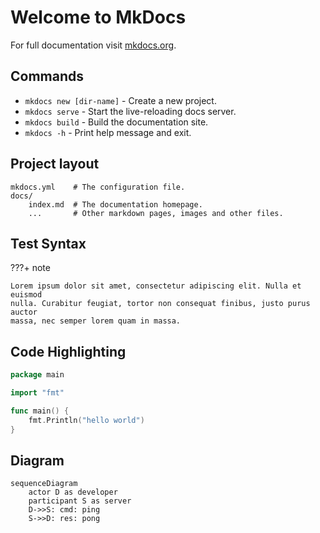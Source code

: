 # Welcome to MkDocs

For full documentation visit [mkdocs.org](https://www.mkdocs.org).

## Commands

* `mkdocs new [dir-name]` - Create a new project.
* `mkdocs serve` - Start the live-reloading docs server.
* `mkdocs build` - Build the documentation site.
* `mkdocs -h` - Print help message and exit.

## Project layout

    mkdocs.yml    # The configuration file.
    docs/
        index.md  # The documentation homepage.
        ...       # Other markdown pages, images and other files.

## Test Syntax

???+ note

    Lorem ipsum dolor sit amet, consectetur adipiscing elit. Nulla et euismod
    nulla. Curabitur feugiat, tortor non consequat finibus, justo purus auctor
    massa, nec semper lorem quam in massa.

## Code Highlighting

```go hl_lines="3 5"
package main

import "fmt"

func main() {
    fmt.Println("hello world")
}
```

## Diagram

```mermaid title="ping pong"
sequenceDiagram
    actor D as developer
    participant S as server
    D->>S: cmd: ping
    S->>D: res: pong
```